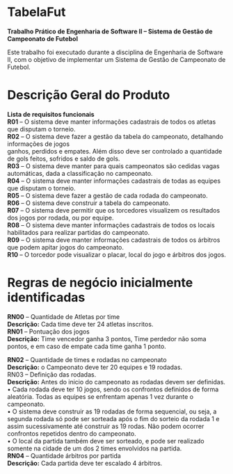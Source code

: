 # TabelaFut
**Trabalho Prático de Engenharia de Software II – Sistema de Gestão de Campeonato de Futebol**

Este trabalho foi executado durante a disciplina de Engenharia de Software II, com o objetivo de implementar um Sistema de Gestão de Campeonato de Futebol.

# Descrição Geral do Produto  
**Lista de requisitos funcionais**  
**R01** – O sistema deve manter informações cadastrais de todos os atletas que disputam o torneio.  
**R02** – O sistema deve fazer a gestão da tabela do campeonato, detalhando informações de jogos  
ganhos, perdidos e empates. Além disso deve ser controlado a quantidade de gols feitos, sofridos e
saldo de gols.  
**R03** – O sistema deve manter para quais campeonatos são cedidas vagas automáticas, dada a
classificação no campeonato.  
**R04** – O sistema deve manter informações cadastrais de todas as equipes que disputam o torneio.  
**R05** – O sistema deve fazer a gestão de cada rodada do campeonato.  
**R06** – O sistema deve construir a tabela do campeonato.  
**R07** – O sistema deve permitir que os torcedores visualizem os resultados dos jogos por rodada, ou por
equipe.  
**R08** – O sistema deve manter informações cadastrais de todos os locais habilitados para realizar
partidas do campeonato.  
**R09** – O sistema deve manter informações cadastrais de todos os árbitros que podem apitar jogos do
campeonato.  
**R10** – O torcedor pode visualizar o placar, local do jogo e árbitros dos jogos.

# Regras de negócio inicialmente identificadas
**RN00** – Quantidade de Atletas por time  
**Descrição:** Cada time deve ter 24 atletas inscritos.  
**RN01** – Pontuação dos jogos  
**Descrição:** Time vencedor ganha 3 pontos, Time perdedor não soma pontos, e em caso de empate
cada time ganha 1 ponto.  

**RN02** – Quantidade de times e rodadas no campeonato  
**Descrição:** o Campeonato deve ter 20 equipes e 19 rodadas.  
RN03 – Definição das rodadas.  
**Descrição:** Antes do inicio do campeonato as rodadas devem ser definidas.  
• Cada rodada deve ter 10 jogos, sendo os confrontos definidos de forma aleatória. Todas as
equipes se enfrentam apenas 1 vez durante o campeonato.  
• O sistema deve construir as 19 rodadas de forma sequencial, ou seja, a segunda rodada só
pode ser sorteada após o fim do sorteio da rodada 1 e assim sucessivamente até construir as 19
rodas. Não podem ocorrer confrontos repetidos dentro do campeonato.  
• O local da partida também deve ser sorteado, e pode ser realizado somente na cidade de um
dos 2 times envolvidos na partida.  
**RN04** – Quantidade árbitros por partida  
**Descrição:** Cada partida deve ter escalado 4 árbitros.  
